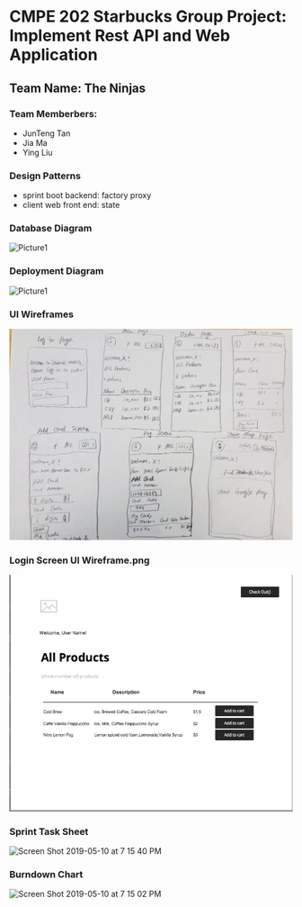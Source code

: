 # CMPE 202 Starbucks Group Project: Implement Rest API and Web Application 

## Team Name: The Ninjas
### Team Memberbers: 
- JunTeng Tan
- Jia Ma
- Ying Liu 

### Design Patterns 
- sprint boot backend: factory proxy
- client web front end: state 

### Database Diagram
![Picture1](https://user-images.githubusercontent.com/6970475/57563897-a1c6fe00-7358-11e9-9e8c-e6c5b6dc3873.jpg)

### Deployment Diagram
![Picture1](https://user-images.githubusercontent.com/6970475/57563859-164d6d00-7358-11e9-853e-5db22ba325db.jpg)

### UI Wireframes
![](https://raw.githubusercontent.com/TheNinjasCMPE202/Starbucks_group_project/master/UI%20Wireframes/11557508875_.pic.jpg?token=ABVFY25JN6B4HO2KBMTK2U242YZGG)

### Login Screen UI Wireframe.png
![](https://raw.githubusercontent.com/TheNinjasCMPE202/Starbucks_group_project/master/UI%20Wireframes/Login%20Screen%20UI%20Wireframe.png?token=ABVFY2ZVNLGCOR3CKIB6UNS42YZLU)

### Sprint Task Sheet
<img width="1026" alt="Screen Shot 2019-05-10 at 7 15 40 PM" src="https://user-images.githubusercontent.com/6970475/57563959-71cc2a80-7359-11e9-9eb3-91fe31f422c9.png">

### Burndown Chart
<img width="799" alt="Screen Shot 2019-05-10 at 7 15 02 PM" src="https://user-images.githubusercontent.com/6970475/57563974-bb1c7a00-7359-11e9-8abd-882a692c8853.png">





